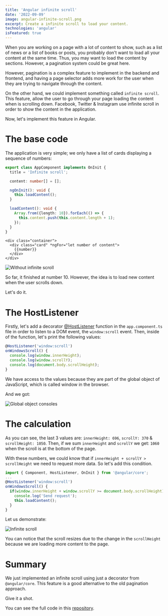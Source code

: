 ```yaml
---
title: 'Angular infinite scroll'
date: '2022-09-09'
image: angular-infinite-scroll.png
excerpt: Create a infinite scroll to load your content.
technologies: 'angular'
isFeatured: true
---
```


When you are working on a page with a lot of content to show, such as a list of news or a list of books or posts, you probably don't want to load all your content at the same time. Thus, you may want to load the content by sections. However, a pagination system could be great here.

However, pagination is a complex feature to implement in the backend and frontend, and having a page selector adds  more work for the user when they are trying to navigate through the content.

On the other hand, we could implement something called `infinite scroll`. This feature, allow the user to go through your page loading the content when is scrolling down. Facebook, Twitter & Instagram use infinite scroll in order to show the content in the application.

Now, let's implement this feature in Angular.

# The base code

The application is very simple; we only have a list of cards displaying a sequence of numbers:

```ts
export class AppComponent implements OnInit {
  title = 'Infinite scroll';

  content: number[] = [];

  ngOnInit(): void {
    this.loadContent();
  }

  loadContent(): void {
    Array.from({length: 10}).forEach(() => {
      this.content.push(this.content.length + 1);
    });
  }
}
```

```markup
<div class="container">
  <div class="card" *ngFor="let number of content">
    {{number}}
  </div>
</div>
```

![Without infinite scroll](sample-app.gif=560x732)

So far, it finished at number 10. However, the idea is to load new content when the user scrolls down. 

Let's do it.

# The HostListener

Firstly, let's add a decorator [@HostListener](https://angular.io/api/core/HostListener#description) function in the `app.component.ts` file in order to listen to a DOM event, the `window:scroll` event.
Then, inside of the function, let's print the following values:

```ts
@HostListener('window:scroll')
onWindowsScroll() {
  console.log(window.innerHeight);
  console.log(window.scrollY);
  console.log(document.body.scrollHeight);
}
```

We have access to the values because they are part of the global object of JavaScript, which is called window in the browser.

And we got:

![Global object consoles](consoles.gif=600x603)

# The calculation

As you can see, the last 3 values are: `innerHeight: 696`, `scrollY: 370` & `scrollHeight: 1050`.
Then, if we sum `innerHeight` and `scrollY` we get: `1060` when the scroll is at the bottom of the page.

With these numbers, we could know that if `innerHeight + scrollY > scrollHeight` we need to request more data.
So let's add this condition.

```ts
import { Component, HostListener, OnInit } from '@angular/core';
...
@HostListener('window:scroll')
onWindowsScroll() {
  if(window.innerHeight + window.scrollY >= document.body.scrollHeight){
    console.log('Send request');
    this.loadContent();
  }
}
```

Let us demonstrate: 

![Infinite scroll](infinite-scroll.gif=600x603)

You can notice that the scroll resizes due to the change in the `scrollHeight` because we are loading more content to the page.

# Summary

We just implemented an infinite scroll using just a decorator from `@angular/core`. This feature is a good alternative to the 
old pagination approach.

Give it a shot.

You can see the full code in this [repository](https://github.com/Andres2D/berserk-angular/tree/infinite-scroll).

